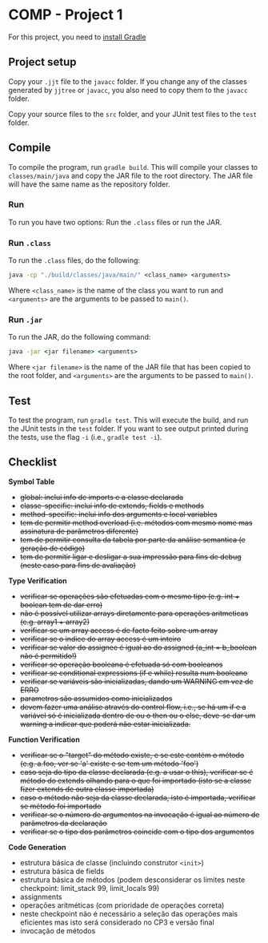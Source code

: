 # COMP - Project 1

For this project, you need to [install Gradle](https://gradle.org/install/)

## Project setup

Copy your ``.jjt`` file to the ``javacc`` folder. If you change any of the classes generated by ``jjtree`` or ``javacc``, you also need to copy them to the ``javacc`` folder.

Copy your source files to the ``src`` folder, and your JUnit test files to the ``test`` folder.

## Compile

To compile the program, run ``gradle build``. This will compile your classes to ``classes/main/java`` and copy the JAR file to the root directory. The JAR file will have the same name as the repository folder.

### Run

To run you have two options: Run the ``.class`` files or run the JAR.

### Run ``.class``

To run the ``.class`` files, do the following:

```cmd
java -cp "./build/classes/java/main/" <class_name> <arguments>
```

Where ``<class_name>`` is the name of the class you want to run and ``<arguments>`` are the arguments to be passed to ``main()``.

### Run ``.jar``

To run the JAR, do the following command:

```cmd
java -jar <jar filename> <arguments>
```

Where ``<jar filename>`` is the name of the JAR file that has been copied to the root folder, and ``<arguments>`` are the arguments to be passed to ``main()``.

## Test

To test the program, run ``gradle test``. This will execute the build, and run the JUnit tests in the ``test`` folder. If you want to see output printed during the tests, use the flag ``-i`` (i.e., ``gradle test -i``).

## Checklist

 **Symbol Table**  
 
 * ~~global: inclui info de imports e a classe declarada~~
 * ~~classe-specific: inclui info de extends, fields e methods~~
 * ~~method-specific: inclui info dos arguments e local variables~~
 * ~~tem de permitir method overload (i.e. métodos com mesmo nome mas assinatura de parâmetros diferente)~~
 * ~~tem de permitir consulta da tabela por parte da análise semantica (e geração de código)~~
 * ~~tem de permitir ligar e desligar a sua impressão para fins de debug (neste caso para fins de avaliação)~~
  
 **Type Verification**  
 
 * ~~verificar se operações são efetuadas com o mesmo tipo (e.g. int + boolean tem de dar erro)~~
 * ~~não é possível utilizar arrays diretamente para operações aritmeticas (e.g. array1 + array2)~~
 * ~~verificar se um array access é de facto feito sobre um array~~
 * ~~verificar se o indice do array access é um inteiro~~
 * ~~verificar se valor do assignee é igual ao do assigned (a_int = b_boolean não é permitido!)~~
 * ~~verificar se operação booleana é efetuada só com booleanos~~
 * ~~verificar se conditional expressions (if e while) resulta num booleano~~
 * ~~verificar se variáveis são inicializadas, dando um WARNING em vez de ERRO~~
 * ~~parametros são assumidos como inicializados~~
 * ~~devem fazer uma análise através do control flow, i.e., se há um if e a variável só é inicializada dentro de ou o then ou o else, deve-se dar um warning a indicar que poderá não estar inicializada.~~
 
 **Function Verification**  
 
 * ~~verificar se o "target" do método existe, e se este contém o método (e.g. a.foo, ver se 'a' existe e se tem um método 'foo')~~
 * ~~caso seja do tipo da classe declarada (e.g. a usar o this), verificar se é método do extends olhando para o que foi importado (isto se a classe fizer extends de outra classe importada)~~
 * ~~caso o método não seja da classe declarada, isto é importada, verificar se método foi importado~~
 * ~~verificar se o número de argumentos na invocação é igual ao número de parâmetros da declaração~~
 * ~~verificar se o tipo dos parâmetros coincide com o tipo dos argumentos~~
  
 **Code Generation**

 * estrutura básica de classe (incluindo construtor ``<init>``)
 * estrutura básica de fields
 * estrutura básica de métodos (podem desconsiderar os limites neste checkpoint: limit_stack 99, limit_locals 99)
 * assignments
 * operações aritméticas (com prioridade de operações correta)
 * neste checkpoint não é necessário a seleção das operações mais eficientes mas isto será considerado no CP3 e versão final
 * invocação de métodos
